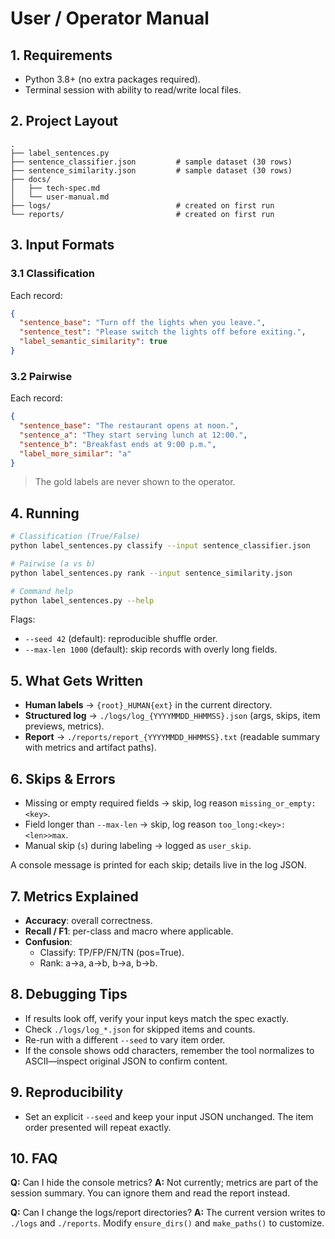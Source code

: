 # User / Operator Manual

## 1. Requirements
- Python 3.8+ (no extra packages required).
- Terminal session with ability to read/write local files.

## 2. Project Layout
```
.
├── label_sentences.py
├── sentence_classifier.json         # sample dataset (30 rows)
├── sentence_similarity.json         # sample dataset (30 rows)
├── docs/
│   ├── tech-spec.md
│   └── user-manual.md
├── logs/                            # created on first run
└── reports/                         # created on first run
```

## 3. Input Formats
### 3.1 Classification
Each record:
```json
{
  "sentence_base": "Turn off the lights when you leave.",
  "sentence_test": "Please switch the lights off before exiting.",
  "label_semantic_similarity": true
}
```

### 3.2 Pairwise
Each record:
```json
{
  "sentence_base": "The restaurant opens at noon.",
  "sentence_a": "They start serving lunch at 12:00.",
  "sentence_b": "Breakfast ends at 9:00 p.m.",
  "label_more_similar": "a"
}
```

> The gold labels are never shown to the operator.

## 4. Running
```bash
# Classification (True/False)
python label_sentences.py classify --input sentence_classifier.json

# Pairwise (a vs b)
python label_sentences.py rank --input sentence_similarity.json

# Command help
python label_sentences.py --help
```
Flags:
- `--seed 42`  (default): reproducible shuffle order.
- `--max-len 1000` (default): skip records with overly long fields.

## 5. What Gets Written
- **Human labels** → `{root}_HUMAN{ext}` in the current directory.
- **Structured log** → `./logs/log_{YYYYMMDD_HHMMSS}.json` (args, skips, item previews, metrics).
- **Report** → `./reports/report_{YYYYMMDD_HHMMSS}.txt` (readable summary with metrics and artifact paths).

## 6. Skips & Errors
- Missing or empty required fields → skip, log reason `missing_or_empty:<key>`.
- Field longer than `--max-len` → skip, log reason `too_long:<key>:<len>>max`.
- Manual skip (`s`) during labeling → logged as `user_skip`.

A console message is printed for each skip; details live in the log JSON.

## 7. Metrics Explained
- **Accuracy**: overall correctness.
- **Recall / F1**: per-class and macro where applicable.
- **Confusion**:
  - Classify: TP/FP/FN/TN (pos=True).
  - Rank: a→a, a→b, b→a, b→b.

## 8. Debugging Tips
- If results look off, verify your input keys match the spec exactly.
- Check `./logs/log_*.json` for skipped items and counts.
- Re-run with a different `--seed` to vary item order.
- If the console shows odd characters, remember the tool normalizes to ASCII—inspect original JSON to confirm content.

## 9. Reproducibility
- Set an explicit `--seed` and keep your input JSON unchanged. The item order presented will repeat exactly.

## 10. FAQ
**Q:** Can I hide the console metrics?
**A:** Not currently; metrics are part of the session summary. You can ignore them and read the report instead.

**Q:** Can I change the logs/report directories?
**A:** The current version writes to `./logs` and `./reports`. Modify `ensure_dirs()` and `make_paths()` to customize.
